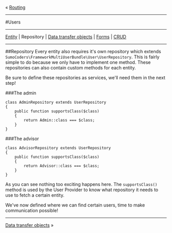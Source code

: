 « [Routing](routing.md)
***
#Users
***
[Entity](users_entity.md) | Repository | [Data transfer objects](users_dto.md) | [Forms](users_forms.md) | [CRUD](users_crud.md)
***
##Repository
Every entity also requires it's own repository which extends `SumoCoders\FrameworkMultiUserBundle\User\UserRepository`. This is fairly simple to do because we only have to implement one method. These repositories can also contain custom methods for each entity.

Be sure to define these repositories as services, we'll need them in the next step!

###The admin

```
class AdminRepository extends UserRepository
{
    public function supportsClass($class)
    {
        return Admin::class === $class;
    }
}
```

###The advisor

```
class AdvisorRepository extends UserRepository
{
    public function supportsClass($class)
    {
        return Advisor::class === $class;
    }
}
```
As you can see nothing too exciting happens here. The `supportsClass()` method is used by the User Provider to know what repository it needs to use to fetch a certain entity.

We've now defined where we can find certain users, time to make communication possible!

***
[Data transfer objects](users_dto.md) »